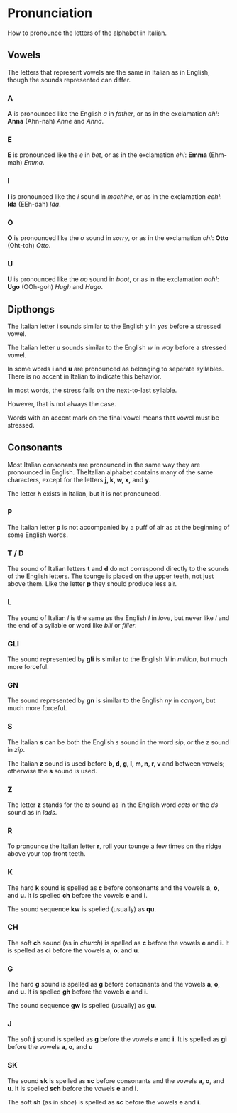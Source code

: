 # Pronunciation

How to pronounce the letters of the alphabet in Italian.

## Vowels

The letters that represent vowels are the same in Italian as in English, though the sounds represented can differ.

### A

**A** is pronounced like the English _a_ in _father_, or as in the exclamation _ah!_: **Anna** (Ahn-nah) _Anne_ and _Anna_. 

### E

**E** is pronounced like the _e_ in _bet_, or as in the exclamation _eh!_: **Emma** (Ehm-mah) _Emma_.

### I

**I** is pronounced like the _i_ sound in _machine_, or as in the exclamation _eeh!_: **Ida** (EEh-dah) _Ida_.

### O

**O** is pronounced like the _o_ sound in _sorry_, or as in the exclamation _oh!_: **Otto** (Oht-toh) _Otto_.

### U

**U** is pronounced like the _oo_ sound in _boot_, or as in the exclamation _ooh!_: **Ugo** (OOh-goh) _Hugh_ and _Hugo_.

## Dipthongs

The Italian letter **i** sounds similar to the English _y_ in _yes_ before a stressed vowel.

The Italian letter **u** sounds similar to the English _w_ in _way_ before a stressed vowel.

In some words **i** and **u** are pronounced as belonging to seperate syllables.  There is no accent in Italian to indicate this behavior.

In most words, the stress falls on the next-to-last syllable.

However, that is not always the case.

Words with an accent mark on the final vowel means that vowel must be stressed.

## Consonants

Most Italian consonants are pronounced in the same way they are pronounced in English.  TheItalian alphabet contains many of the same characters, except for the letters **j, k, w, x,** and **y**.

The letter **h** exists in Italian, but it is not pronounced.

### P

The Italian letter **p** is not accompanied by a puff of air as at the beginning of some English words.

### T / D

The sound of Italian letters **t** and **d** do not correspond directly to the sounds of the English letters.  The tounge is placed on the upper teeth, not just above them.  Like the letter **p** they should produce less air.

### L

The sound of Italian _l_ is the same as the English _l_ in _love_, but never like _l_ and the end of a syllable or word like _bill_ or _filler_.

### GLI

The sound represented by **gli** is similar to the English _lli_ in _million_, but much more forceful.

### GN

The sound represented by **gn** is similar to the English _ny_ in _canyon_, but much more forceful.

### S

The Italian **s** can be both the English _s_ sound in the word _sip_, or the _z_ sound in _zip_.

The Italian **z** sound is used before **b, d, g, l, m, n, r, v** and between vowels; otherwise the **s** sound is used.

### Z

The letter **z** stands for the _ts_ sound as in the English word _cats_ or the _ds_ sound as in _lads_.

### R

To pronounce the Italian letter **r**, roll your tounge a few times on the ridge above your top front teeth.

### K

The hard **k** sound is spelled as **c** before consonants and the vowels **a**, **o**, and **u**.  It is spelled **ch** before the vowels **e** and **i**.  

The sound sequence **kw** is spelled (usually) as **qu**.

### CH

The soft **ch** sound (as in _church_) is spelled as **c** before the vowels **e** and **i**.  It is spelled as **ci** before the vowels **a**, **o**, and **u**.  

### G

The hard **g** sound is spelled as **g** before consonants and the vowels **a**, **o**, and **u**.  It is spelled **gh** before the vowels **e** and **i**. 

The sound sequence **gw** is spelled (usually) as **gu**.

### J

The soft **j** sound is spelled as **g** before the vowels **e** and **i**.  It is spelled as **gi** before the vowels **a**, **o**, and **u**

### SK

The sound **sk** is spelled as **sc** before consonants and the vowels **a**, **o**, and **u**. It is spelled **sch** before the vowels **e** and **i**.

The soft **sh** (as in _shoe_) is spelled as **sc** before the vowels **e** and **i**.  